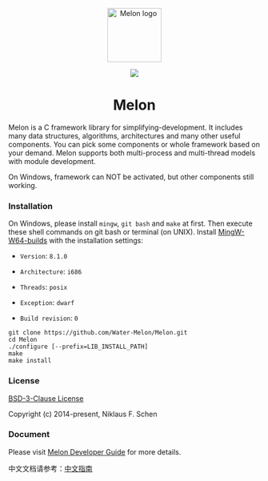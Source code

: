 <p align="center"><img width="108" src="https://github.com/Water-Melon/Melon/blob/master/docs/logo.png?raw=true" alt="Melon logo"></p>
<p align="center"><img src="https://img.shields.io/github/license/Water-Melon/Melang" /></p>
<h1 align="center">Melon</h1>



Melon is a C framework library for simplifying-development. 
It includes many data structures, algorithms, architectures and many other useful components.
You can pick some components or whole framework based on your demand.
Melon supports both multi-process and multi-thread models with module development.

On Windows, framework can NOT be activated, but other components still working.

### Installation

On Windows, please install `mingw`, `git bash` and `make` at first. Then execute these shell commands on git bash or terminal (on UNIX).
Install [MingW-W64-builds](https://www.mingw-w64.org/downloads/#mingw-builds) with the installation settings:

- `Version`: `8.1.0`

- `Architecture`: `i686`

- `Threads`: `posix`

- `Exception`: `dwarf`

- `Build revision`: `0`

```
git clone https://github.com/Water-Melon/Melon.git
cd Melon
./configure [--prefix=LIB_INSTALL_PATH]
make
make install
```

### License

[BSD-3-Clause License](https://github.com/Water-Melon/Melang/blob/master/LICENSE)

Copyright (c) 2014-present, Niklaus F. Schen



### Document

Please visit [Melon Developer Guide](https://github.com/Water-Melon/Melon/blob/master/docs/Melon%20Developer%20Guide.txt) for more details.

中文文档请参考：[中文指南](https://water-melon.github.io/Melon/)

